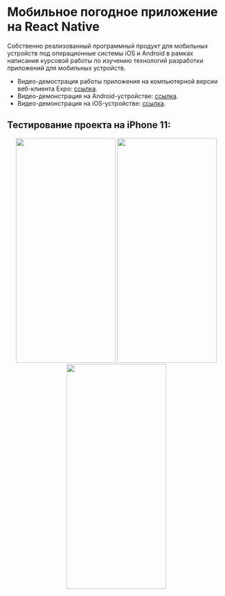 # Мобильное погодное приложение на React Native

Собственно реализованный программный продукт для мобильных устройств под операционные системы iOS и Android в рамках написания курсовой работы по изучению технологий разработки приложений для мобильных устройств.

- Видео-демострация работы приложения на компьютерной версии веб-клиента Expo: [ссылка](https://www.youtube.com/watch?v=Hn_7pxrTMoc).
- Видео-демонстрация на Android-устройстве: [ссылка](https://www.youtube.com/watch?v=u3U7ZXKU_GI).
- Видео-демонстрация на iOS-устройстве: [ссылка]().

## Тестирование проекта на iPhone 11:

<div align="center" style="display:'flex'; flex-direction: 'row'">
    <img width=230 height=520 src="https://user-images.githubusercontent.com/71630161/166137987-7d058fe9-dbe2-4a62-9bf0-886e0ff70024.png" />
    <img width=230 height=520 src="https://user-images.githubusercontent.com/71630161/166146749-b39043a5-447b-48f5-b120-04586e1b8983.png"/>
    <img width=230 height=520 src="https://user-images.githubusercontent.com/71630161/166146742-318f4105-708f-4138-a1d0-5858b442007f.png"/>
</div>

